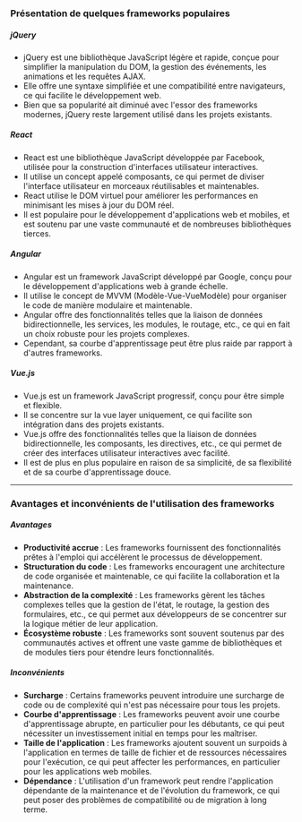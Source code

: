 
### Présentation de quelques frameworks populaires
##### jQuery

- jQuery est une bibliothèque JavaScript légère et rapide, conçue pour simplifier la manipulation du DOM, la gestion des événements, les animations et les requêtes AJAX.
- Elle offre une syntaxe simplifiée et une compatibilité entre navigateurs, ce qui facilite le développement web.
- Bien que sa popularité ait diminué avec l'essor des frameworks modernes, jQuery reste largement utilisé dans les projets existants.

##### React 

- React est une bibliothèque JavaScript développée par Facebook, utilisée pour la construction d'interfaces utilisateur interactives.
- Il utilise un concept appelé composants, ce qui permet de diviser l'interface utilisateur en morceaux réutilisables et maintenables.
- React utilise le DOM virtuel pour améliorer les performances en minimisant les mises à jour du DOM réel.
- Il est populaire pour le développement d'applications web et mobiles, et est soutenu par une vaste communauté et de nombreuses bibliothèques tierces.

##### Angular

- Angular est un framework JavaScript développé par Google, conçu pour le développement d'applications web à grande échelle.
- Il utilise le concept de MVVM (Modèle-Vue-VueModèle) pour organiser le code de manière modulaire et maintenable.
- Angular offre des fonctionnalités telles que la liaison de données bidirectionnelle, les services, les modules, le routage, etc., ce qui en fait un choix robuste pour les projets complexes.
- Cependant, sa courbe d'apprentissage peut être plus raide par rapport à d'autres frameworks.

##### Vue.js

- Vue.js est un framework JavaScript progressif, conçu pour être simple et flexible.
- Il se concentre sur la vue layer uniquement, ce qui facilite son intégration dans des projets existants.
- Vue.js offre des fonctionnalités telles que la liaison de données bidirectionnelle, les composants, les directives, etc., ce qui permet de créer des interfaces utilisateur interactives avec facilité.
- Il est de plus en plus populaire en raison de sa simplicité, de sa flexibilité et de sa courbe d'apprentissage douce.

---
### Avantages et inconvénients de l'utilisation des frameworks

##### Avantages

- **Productivité accrue** : Les frameworks fournissent des fonctionnalités prêtes à l'emploi qui accélèrent le processus de développement.
- **Structuration du code** : Les frameworks encouragent une architecture de code organisée et maintenable, ce qui facilite la collaboration et la maintenance.
- **Abstraction de la complexité** : Les frameworks gèrent les tâches complexes telles que la gestion de l'état, le routage, la gestion des formulaires, etc., ce qui permet aux développeurs de se concentrer sur la logique métier de leur application.
- **Écosystème robuste** : Les frameworks sont souvent soutenus par des communautés actives et offrent une vaste gamme de bibliothèques et de modules tiers pour étendre leurs fonctionnalités.

##### Inconvénients

- **Surcharge** : Certains frameworks peuvent introduire une surcharge de code ou de complexité qui n'est pas nécessaire pour tous les projets.
- **Courbe d'apprentissage** : Les frameworks peuvent avoir une courbe d'apprentissage abrupte, en particulier pour les débutants, ce qui peut nécessiter un investissement initial en temps pour les maîtriser.
- **Taille de l'application** : Les frameworks ajoutent souvent un surpoids à l'application en termes de taille de fichier et de ressources nécessaires pour l'exécution, ce qui peut affecter les performances, en particulier pour les applications web mobiles.
- **Dépendance** : L'utilisation d'un framework peut rendre l'application dépendante de la maintenance et de l'évolution du framework, ce qui peut poser des problèmes de compatibilité ou de migration à long terme.

